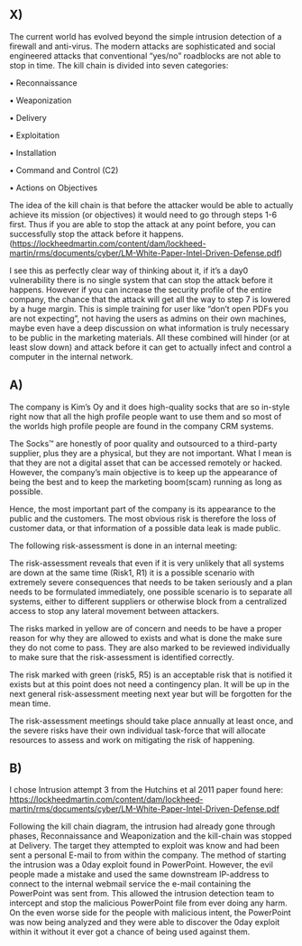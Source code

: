 
## X)

The current world has evolved beyond the simple intrusion detection of a firewall and anti-virus. The modern attacks are sophisticated and social engineered attacks that conventional “yes/no” roadblocks are not able to stop in time.
The kill chain is divided into seven categories:

•	Reconnaissance

•	Weaponization

•	Delivery

•	Exploitation

•	Installation

•	Command and Control (C2)

•	Actions on Objectives

The idea of the kill chain is that before the attacker would be able to actually achieve its mission (or objectives) it would need to go through steps 1-6 first. Thus if you are able to stop the attack at any point before, you can successfully stop the attack before it happens. (https://lockheedmartin.com/content/dam/lockheed-martin/rms/documents/cyber/LM-White-Paper-Intel-Driven-Defense.pdf)

I see this as perfectly clear way of thinking about it, if it’s a day0 vulnerability there is no single system that can stop the attack before it happens. However if you can increase the security profile of the entire company, the chance that the attack will get all the way to step 7 is lowered by a huge margin. This is simple training for user like “don’t open PDFs you are not expecting”, not having the users as admins on their own machines, maybe even have a deep discussion on what information is truly necessary to be public in the marketing materials. All these combined will hinder (or at least slow down) and attack before it can get to actually infect and control a computer in the internal network. 

## A)

The company is Kim’s Oy and it does high-quality socks that are so in-style right now that all the high profile people want to use them and so most of the worlds high profile people are found in the company CRM systems.

The Socks™ are honestly of poor quality and outsourced to a third-party supplier, plus they are a physical, but they are not important. What I mean is that they are not a digital asset that can be accessed remotely or hacked. However, the company’s main objective is to keep up the appearance of being the best and to keep the marketing boom(scam) running as long as possible.

Hence, the most important part of the company is its appearance to the public and the customers. The most obvious risk is therefore the loss of customer data, or that information of a possible data leak is made public.

The following risk-assessment is done in an internal meeting:
 

The risk-assessment reveals that even if it is very unlikely that all systems are down at the same time (Risk1, R1) it is a possible scenario with extremely severe consequences that needs to be taken seriously and a plan needs to be formulated immediately, one possible scenario is to separate all systems, either to different suppliers or otherwise block from a centralized access to stop any lateral movement between attackers.

The risks marked in yellow are of concern and needs to be have a proper reason for why they are allowed to exists and what is done the make sure they do not come to pass. They are also marked to be reviewed individually to make sure that the risk-assessment is identified correctly.

The risk marked with green (risk5, R5) is an acceptable risk that is notified it exists but at this point does not need a contingency plan. It will be up in the next general risk-assessment meeting next year but will be forgotten for the mean time.

The risk-assessment meetings should take place annually at least once, and the severe risks have their own individual task-force that will allocate resources to assess and work on mitigating the risk of happening.

## B)

I chose Intrusion attempt 3 from the Hutchins et al 2011 paper found here: https://lockheedmartin.com/content/dam/lockheed-martin/rms/documents/cyber/LM-White-Paper-Intel-Driven-Defense.pdf

Following the kill chain diagram, the intrusion had already gone through phases, Reconnaissance and Weaponization and the kill-chain was stopped at Delivery. The target they attempted to exploit was know and had been sent a personal E-mail to from within the company. The method of starting the intrusion was a 0day exploit found in PowerPoint. However, the evil people made a mistake and used the same downstream IP-address to connect to the internal webmail service the e-mail containing the PowerPoint was sent from. This allowed the intrusion detection team to intercept and stop the malicious PowerPoint file from ever doing any harm. On the even worse side for the people with malicious intent, the PowerPoint was now being analyzed and they were able to discover the 0day exploit within it without it ever got a chance of being used against them.

